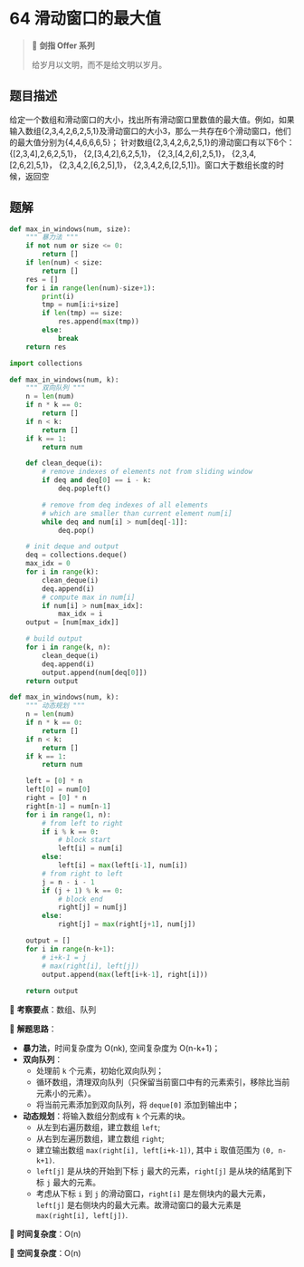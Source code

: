 # 64 滑动窗口的最大值

> 🌟 **剑指 Offer 系列**
>
> 给岁月以文明，而不是给文明以岁月。

## 题目描述

给定一个数组和滑动窗口的大小，找出所有滑动窗口里数值的最大值。例如，如果输入数组{2,3,4,2,6,2,5,1}及滑动窗口的大小3，那么一共存在6个滑动窗口，他们的最大值分别为{4,4,6,6,6,5}； 针对数组{2,3,4,2,6,2,5,1}的滑动窗口有以下6个： {[2,3,4],2,6,2,5,1}， {2,[3,4,2],6,2,5,1}， {2,3,[4,2,6],2,5,1}， {2,3,4,[2,6,2],5,1}， {2,3,4,2,[6,2,5],1}， {2,3,4,2,6,[2,5,1]}。窗口大于数组长度的时候，返回空

## 题解

```python
def max_in_windows(num, size):
    """ 暴力法 """
    if not num or size <= 0:
        return []
    if len(num) < size:
        return []
    res = []
    for i in range(len(num)-size+1):
        print(i)
        tmp = num[i:i+size]
        if len(tmp) == size:
            res.append(max(tmp))
        else:
            break
    return res
```

```python
import collections

def max_in_windows(num, k):
    """ 双向队列 """
    n = len(num)
    if n * k == 0:
        return []
    if n < k:
        return []
    if k == 1:
        return num

    def clean_deque(i):
        # remove indexes of elements not from sliding window
        if deq and deq[0] == i - k:
            deq.popleft()

        # remove from deq indexes of all elements
        # which are smaller than current element num[i]
        while deq and num[i] > num[deq[-1]]:
            deq.pop()

    # init deque and output
    deq = collections.deque()
    max_idx = 0
    for i in range(k):
        clean_deque(i)
        deq.append(i)
        # compute max in num[i]
        if num[i] > num[max_idx]:
            max_idx = i
    output = [num[max_idx]]

    # build output
    for i in range(k, n):
        clean_deque(i)
        deq.append(i)
        output.append(num[deq[0]])
    return output
```

```python
def max_in_windows(num, k):
    """ 动态规划 """
    n = len(num)
    if n * k == 0:
        return []
    if n < k:
        return []
    if k == 1:
        return num

    left = [0] * n
    left[0] = num[0]
    right = [0] * n
    right[n-1] = num[n-1]
    for i in range(1, n):
        # from left to right
        if i % k == 0:
            # block start
            left[i] = num[i]
        else:
            left[i] = max(left[i-1], num[i])
        # from right to left
        j = n - i - 1
        if (j + 1) % k == 0:
            # block end
            right[j] = num[j]
        else:
            right[j] = max(right[j+1], num[j])

    output = []
    for i in range(n-k+1):
        # i+k-1 = j
        # max(right[i], left[j])
        output.append(max(left[i+k-1], right[i]))
        
    return output
```

🍥 **考察要点**：数组、队列

🍬 **解题思路**：

- **暴力法**，时间复杂度为 O(nk), 空间复杂度为 O(n-k+1)；
- **双向队列**：
  - 处理前 `k` 个元素，初始化双向队列；
  - 循环数组，清理双向队列（只保留当前窗口中有的元素索引，移除比当前元素小的元素）。
  - 将当前元素添加到双向队列，将 `deque[0]` 添加到输出中；
- **动态规划**：将输入数组分割成有 `k` 个元素的块。
  - 从左到右遍历数组，建立数组 `left`;
  - 从右到左遍历数组，建立数组 `right`;
  - 建立输出数组 `max(right[i], left[i+k-1])`, 其中 `i` 取值范围为 `(0, n-k+1)`.
  - `left[j]` 是从块的开始到下标 `j` 最大的元素，`right[j]` 是从块的结尾到下标 `j` 最大的元素。
  - 考虑从下标 `i` 到 `j` 的滑动窗口，`right[i]` 是左侧块内的最大元素，`left[j]` 是右侧块内的最大元素。故滑动窗口的最大元素是 `max(right[i], left[j])`.

🍉 **时间复杂度**：O(n)

🍭 **空间复杂度**：O(n)
